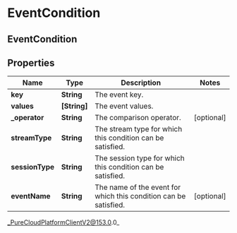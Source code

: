 # EventCondition

## EventCondition

## Properties

|Name | Type | Description | Notes|
|------------ | ------------- | ------------- | -------------|
| **key** | **String** | The event key. | |
| **values** | **[String]** | The event values. | |
| **_operator** | **String** | The comparison operator. | [optional] |
| **streamType** | **String** | The stream type for which this condition can be satisfied. | |
| **sessionType** | **String** | The session type for which this condition can be satisfied. | |
| **eventName** | **String** | The name of the event for which this condition can be satisfied. | [optional] |



_PureCloudPlatformClientV2@153.0.0_
